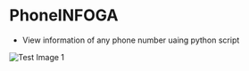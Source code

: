 # PhoneINFOGA

- View information of any phone number uaing python script

![Test Image 1](https://fmlsender.000webhostapp.com/output.png)

